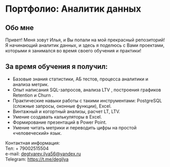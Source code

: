 # Портфолио: Аналитик данных

## Обо мне

Привет! Меня зовут Илья, и Вы попали на мой прекрасный репозиторий!<br>
Я начинающий аналитик данных, и здесь я поделюсь с Вами  проектами, которыми я занимался во время своего обучения и практики!
<br>

## За время обучения я получил:
- Базовые знания статистики, АБ тестов, процесса аналитики и анализа метрик.
- Опыт написания SQL-запросов, анализа LTV , построения графиков Retention и Churn .
- Практические навыки работы с такими инструментами: PostgreSQL (сложные запросы, оконные функции), Excel.
- Винтажный и когортный анализы, расчет LT, LTV.
- Умение создавать калькуляторы в Excel.
- Формирование презентаций в Power Point.
- Умение читать метрики и переводить цифры на простой «человеческий» язык.

Контактная информация:<br>
Тел: + 79002515504<br>
e-mail: degtyarev.ilya56@yandex.ru<br>
Telegram: https://t.me/degilya<br>

